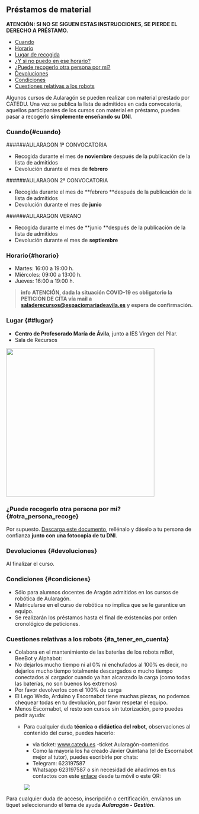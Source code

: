 ## Préstamos de material

**ATENCIÓN: SI NO SE SIGUEN ESTAS INSTRUCCIONES, SE PIERDE EL DERECHO A PRÉSTAMO.**

* [Cuando](#cuando)
* [Horario](#horario)
* [Lugar de recogida](#lugar)
* [¿Y si no puedo en ese horario?](#alternativa)
* [¿Puede recogerlo otra persona por mí?](#otra_persona_recoge)
* [Devoluciones](#devoluciones)
* [Condiciones](#condiciones)
* [Cuestiones relativas a los robots](#a_tener_en_cuenta)

Algunos cursos de Aularagón se pueden realizar con material prestado por CATEDU. Una vez se publica la lista de admitidos en cada convocatoria, aquellos participantes de los cursos con material en préstamo, pueden pasar a recogerlo **simplemente enseñando su DNI**.

### Cuando{#cuando}
######AULARAGON 1ª CONVOCATORIA
* Recogida durante el mes de **noviembre** después de la publicación de la lista de admitidos
* Devolución durante el mes de **febrero**

######AULARAGON 2ª CONVOCATORIA
* Recogida durante el mes de **febrero **después de la publicación de la lista de admitidos
* Devolución durante el mes de **junio**

######AULARAGON VERANO
* Recogida durante el mes de **junio **después de la publicación de la lista de admitidos
* Devolución durante el mes de **septiembre**

### Horario{#horario}

* Martes: 16:00 a 19:00 h.
* Miércoles: 09:00 a 13:00 h.
* Jueves: 16:00 a 19:00 h.

> **info**
>**ATENCIÓN, dada la situación COVID-19 es obligatorio la PETICIÓN DE CITA vía mail a saladerecursos@espaciomariadeavila.es y espera de confirmación.**

### Lugar {##lugar}

* **Centro de Profesorado María de Ávila**, junto a IES Virgen del Pilar.
* Sala de Recursos

<a href="https://goo.gl/maps/b5NwjsyqcRojvknD9"><img src="https://catedu.github.io/faq-aularagon/assets/cifemaubicacion.png" width="400" /></a>

### ¿Puede recogerlo otra persona por mí? {#otra_persona_recoge}

Por supuesto. [Descarga este documento](https://drive.google.com/file/d/1uVmkZDku-b0pfUEHZrZZvqgolZVDheVa/view?usp=sharing), rellénalo y dáselo a tu persona de confianza **junto con una fotocopia de tu DNI**.

### Devoluciones {#devoluciones}

Al finalizar el curso.

### Condiciones {#condiciones}

* Sólo para alumnos docentes de Aragón admitidos en los cursos de robótica de Aularagón.
* Matricularse en el curso de robótica no implica que se le garantice un equipo.
* Se realizarán los préstamos hasta el final de existencias por orden cronológico de peticiones.

### Cuestiones relativas a los robots {#a_tener_en_cuenta}

* Colabora en el mantenimiento de las baterías de los robots mBot, BeeBot y Alphabot:
* No dejarlos mucho tiempo ni al 0% ni enchufados al 100% es decir, no dejarlos mucho tiempo totalmente descargados o mucho tiempo conectados al cargador cuando ya han alcanzado la carga (como todas las baterías, no son buenos los extremos) 
* Por favor devolverlos con el 100% de carga
* El Lego Wedo, Arduino y Escornabot tiene muchas piezas, no podemos chequear todas en tu devolución, por favor respetar el equipo.
* Menos Escornabot, el resto son cursos sin tutorización, pero puedes pedir ayuda:
  * Para cualquier duda **técnica o didáctica del robot**, observaciones al contenido del curso, puedes hacerlo:
    * via ticket: www.catedu.es -ticket Aularagón-contenidos
    *  Como la mayoría los ha creado Javier Quintana (el de Escornabot mejor al tutor), puedes escribirle por chats: 
      - Telegram: 623197587
      - Whatsapp  623197587 o sin necesidad de añadirnos en tus contactos con este [enlace](https://api.whatsapp.com/send?phone=34623197587) desde tu móvil o este QR:
      
      ![](http://web.catedu.es/webcatedu/images/Unitag_QRCode_1557133418259.png)

Para cualquier duda de acceso, inscripción o certificación, envíanos un tiquet seleccionando el tema de ayuda _**Aularagón - Gestión**_.
